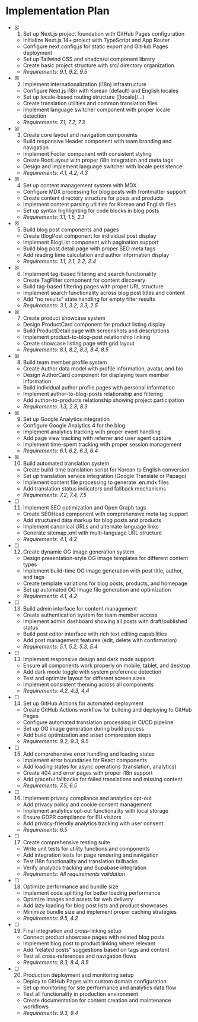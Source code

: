 # Implementation Plan

- [x] 1. Set up Next.js project foundation with GitHub Pages configuration
  - Initialize Next.js 14+ project with TypeScript and App Router
  - Configure next.config.js for static export and GitHub Pages deployment
  - Set up Tailwind CSS and shadcn/ui component library
  - Create basic project structure with src/ directory organization
  - _Requirements: 9.1, 9.2, 9.5_

- [x] 2. Implement internationalization (i18n) infrastructure
  - Configure Next.js i18n with Korean (default) and English locales
  - Set up locale-based routing structure ([locale]/...)
  - Create translation utilities and common translation files
  - Implement language switcher component with proper locale detection
  - _Requirements: 7.1, 7.2, 7.3_

- [x] 3. Create core layout and navigation components
  - Build responsive Header component with team branding and navigation
  - Implement Footer component with consistent styling
  - Create RootLayout with proper i18n integration and meta tags
  - Design and implement language switcher with locale persistence
  - _Requirements: 4.1, 4.2, 4.3_

- [x] 4. Set up content management system with MDX
  - Configure MDX processing for blog posts with frontmatter support
  - Create content directory structure for posts and products
  - Implement content parsing utilities for Korean and English files
  - Set up syntax highlighting for code blocks in blog posts
  - _Requirements: 1.1, 1.5, 2.1_

- [x] 5. Build blog post components and pages
  - Create BlogPost component for individual post display
  - Implement BlogList component with pagination support
  - Build blog post detail page with proper SEO meta tags
  - Add reading time calculation and author information display
  - _Requirements: 1.1, 2.1, 2.2, 2.4_

- [x] 6. Implement tag-based filtering and search functionality
  - Create TagFilter component for content discovery
  - Build tag-based filtering pages with proper URL structure
  - Implement search functionality across blog post titles and content
  - Add "no results" state handling for empty filter results
  - _Requirements: 3.1, 3.2, 3.3, 2.5_

- [x] 7. Create product showcase system
  - Design ProductCard component for product listing display
  - Build ProductDetail page with screenshots and descriptions
  - Implement product-to-blog-post relationship linking
  - Create showcase listing page with grid layout
  - _Requirements: 8.1, 8.2, 8.3, 8.4, 8.5_

- [x] 8. Build team member profile system
  - Create Author data model with profile information, avatar, and bio
  - Design AuthorCard component for displaying team member information
  - Build individual author profile pages with personal information
  - Implement author-to-blog-posts relationship and filtering
  - Add author-to-products relationship showing project participation
  - _Requirements: 1.3, 2.3, 8.3_

- [x] 9. Set up Google Analytics integration
  - Configure Google Analytics 4 for the blog
  - Implement analytics tracking with proper event handling
  - Add page view tracking with referrer and user agent capture
  - Implement time-spent tracking with proper session management
  - _Requirements: 6.1, 6.2, 6.3, 6.4_

- [x] 10. Build automated translation system
  - Create build-time translation script for Korean to English conversion
  - Set up translation service integration (Google Translate or Papago)
  - Implement content file processing to generate .en.mdx files
  - Add translation status indicators and fallback mechanisms
  - _Requirements: 7.2, 7.4, 7.5_

- [ ] 11. Implement SEO optimization and Open Graph tags
  - Create SEOHead component with comprehensive meta tag support
  - Add structured data markup for blog posts and products
  - Implement canonical URLs and alternate language links
  - Generate sitemap.xml with multi-language URL structure
  - _Requirements: 4.1, 4.2_

- [ ] 12. Create dynamic OG image generation system
  - Design presentation-style OG image templates for different content types
  - Implement build-time OG image generation with post title, author, and tags
  - Create template variations for blog posts, products, and homepage
  - Set up automated OG image file generation and optimization
  - _Requirements: 4.1, 4.2_

- [ ] 13. Build admin interface for content management
  - Create authentication system for team member access
  - Implement admin dashboard showing all posts with draft/published status
  - Build post editor interface with rich text editing capabilities
  - Add post management features (edit, delete with confirmation)
  - _Requirements: 5.1, 5.2, 5.3, 5.4_

- [ ] 13. Implement responsive design and dark mode support
  - Ensure all components work properly on mobile, tablet, and desktop
  - Add dark mode toggle with system preference detection
  - Test and optimize layout for different screen sizes
  - Implement consistent theming across all components
  - _Requirements: 4.2, 4.3, 4.4_

- [ ] 14. Set up GitHub Actions for automated deployment
  - Create GitHub Actions workflow for building and deploying to GitHub Pages
  - Configure automated translation processing in CI/CD pipeline
  - Set up OG image generation during build process
  - Add build optimization and asset compression steps
  - _Requirements: 9.2, 9.3, 9.5_

- [ ] 15. Add comprehensive error handling and loading states
  - Implement error boundaries for React components
  - Add loading states for async operations (translation, analytics)
  - Create 404 and error pages with proper i18n support
  - Add graceful fallbacks for failed translations and missing content
  - _Requirements: 7.5, 6.5_

- [ ] 16. Implement privacy compliance and analytics opt-out
  - Add privacy policy and cookie consent management
  - Implement analytics opt-out functionality with local storage
  - Ensure GDPR compliance for EU visitors
  - Add privacy-friendly analytics tracking with user consent
  - _Requirements: 6.5_

- [ ] 17. Create comprehensive testing suite
  - Write unit tests for utility functions and components
  - Add integration tests for page rendering and navigation
  - Test i18n functionality and translation fallbacks
  - Verify analytics tracking and Supabase integration
  - _Requirements: All requirements validation_

- [ ] 18. Optimize performance and bundle size
  - Implement code splitting for better loading performance
  - Optimize images and assets for web delivery
  - Add lazy loading for blog post lists and product showcases
  - Minimize bundle size and implement proper caching strategies
  - _Requirements: 9.5, 4.2_

- [ ] 19. Final integration and cross-linking setup
  - Connect product showcase pages with related blog posts
  - Implement blog post to product linking where relevant
  - Add "related posts" suggestions based on tags and content
  - Test all cross-references and navigation flows
  - _Requirements: 8.3, 8.4, 8.5_

- [ ] 20. Production deployment and monitoring setup
  - Deploy to GitHub Pages with custom domain configuration
  - Set up monitoring for site performance and analytics data flow
  - Test all functionality in production environment
  - Create documentation for content creation and maintenance workflows
  - _Requirements: 9.3, 9.4_